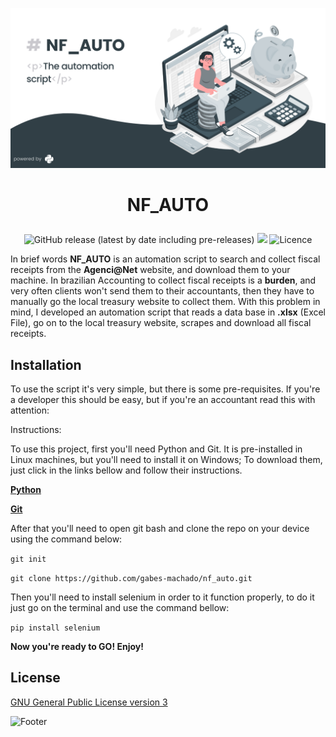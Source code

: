 ![Banner](https://github.com/gabes-machado/nf_auto/blob/master/assets/nf_AUTO.png?raw=true)

# <p align='center'> NF_AUTO

<div align="center">

![GitHub release (latest by date including pre-releases)](https://img.shields.io/badge/version-%F0%9D%9B%BC--alpha-brightgreen)
<a href = "mailto:github.ixfrq@simplelogin.co"><img src="https://img.shields.io/badge/e--mail%3A-github.ixfrq%40simplelogin.co-blue" target="_blank"></a>
![Licence](https://img.shields.io/badge/licence-GPL--3.0-red)

</div>

In brief words **NF_AUTO** is an automation script to search and collect fiscal receipts from the **Agenci@Net** website, and download them to your machine.
In brazilian Accounting to collect fiscal receipts is a **burden**, and very often clients won't send them to their accountants, then they have to manually go the local treasury website to collect them. With this problem in mind, I developed an automation script that reads a data base in **.xlsx** (Excel File), go on to the local treasury website, scrapes and download all fiscal receipts.

## Installation

To use the script it's very simple, but there is some pre-requisites. If you're a developer this should be easy, but if you're an accountant read this with attention:

Instructions:

To use this project, first you'll need Python and Git. It is pre-installed in Linux machines, but you'll need to install it on Windows;
To download them, just click in the links bellow and follow their instructions.

[**Python**](https://www.python.org/)


[**Git**](https://git-scm.com/)


After that you'll need to open git bash and clone the repo on your device using the command below:

```git init```

```git clone https://github.com/gabes-machado/nf_auto.git```

Then you'll need to install selenium in order to it function properly, to do it just go on the terminal and use the command bellow:

```pip install selenium```

**Now you're ready to GO! Enjoy!**


## License

[GNU General Public License version 3](https://opensource.org/licenses/GPL-3.0)

![Footer](https://github.com/navendu-pottekkat/awesome-readme/blob/master/fooooooter.png)
